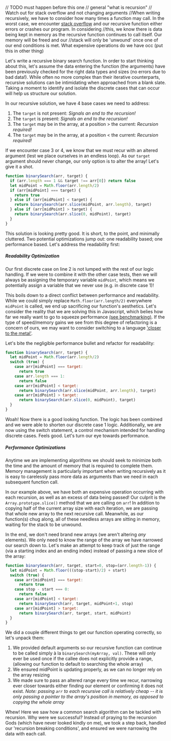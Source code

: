 // TODO must happen before this one
// general "what is recursion"
// Watch out for stack overflow and not changing arguments
//When writing recursively, we have to consider how many times a function may call. In the worst case, we encounter [stack overflow](https://en.wikipedia.org/wiki/Stack_overflow) and our recursive function either errors or crashes our program. In considering //this, we know there is data being kept in memory as the recursive function continues to call itself. Our memory will be freed and our //stack will only be 'unwound' once one of our end conditions is met. What expensive operations do we have occ
(put this in other thing)

Let's write a recursive binary search function. In order to start thinking about this, let's assume the data entering the function (the arguments) have been previously checked for the right data types and sizes (no errors due to bad data!). While often no more complex than their iterative counterparts, recursive solutions can be intimidating when approached from a blank slate. Taking a moment to identify and isolate the discrete cases that can occur will help us structure our solution.

In our recursive solution, we have 4 base cases we need to address:
  1. The ```target``` is not present: *Signals an end to the recursion!*
  2. The ```target``` is present: *Signals an end to the recursion!*
  3. The ```target``` may be in the array, at a position > the current: *Recursion required!*
  4. The ```target``` may be in the array, at a position < the current: *Recursion required!*

If we encounter case 3 or 4, we know that we must recur with an altered argument (lest we place ourselves in an endless loop). As our ```target``` argument should never change, our only option is to alter the array! Let's give it a shot.

```javascript
function binarySearch(arr, target) {
  if (arr.length === 1 && target !== arr[0]) return false
  let midPoint = Math.floor(arr.length/2)
  if (arr[midPoint] === target) {
    return true
  } else if (arr[midPoint] < target) {
    return binarySearch(arr.slice(midPoint, arr.length), target)
  } else if (arr[midPoint] > target) {
    return binarySearch(arr.slice(0, midPoint), target)
  }
}
```

This solution is looking pretty good. It is short, to the point, and minimally cluttered. Two potential optimizations jump out: one readability based; one performance based. Let's address the readability first:


##### Readability Optimization

Our first discrete case on line 2 is not lumped with the rest of our logic handling. If we were to combine it with the other case tests, then we will always be assigning the temporary variable ```midPoint```, which means we potentially assign a variable that we never use (e.g. in discrete case 1)!

This boils down to a direct conflict between performance and readability. While we could simply replace ```Math.floor(arr.length/2)``` everywhere ```midPoint``` is called, we end up sacrificing our function's aesthetics. Let's consider the reality that we are solving this in Javascript, which belies how far we really want to go to squeeze performance [(see benchmarking)](https://julialang.org/benchmarks/). If the type of speed/memory gains we see from this degree of refactoring is a concern of ours, we may want to consider switching to a language ['closer to the metal'](https://www.quora.com/What-does-it-mean-for-a-programming-language-to-be-closer-to-the-metal).

Let's bite the negligible performance bullet and refactor for readability:
```javascript
function binarySearch(arr, target) {
  let midPoint = Math.floor(arr.length/2)
  switch (true) {
    case arr[midPoint] === target:
      return true
    case arr.length === 1:
      return false
    case arr[midPoint] < target:
      return binarySearch(arr.slice(midPoint, arr.length), target)
    case arr[midPoint] > target:
      return binarySearch(arr.slice(0, midPoint), target)
  }
}
```

Woah! Now there is a good looking function. The logic has been combined and we were able to shorten our discrete case 1 logic. Additionally, we are now using the switch statement, a control mechanism intended for handling discrete cases. Feels good. Let's turn our eye towards performance.


##### Performance Optimizations

Anytime we are implementing algorithms we should seek to minimize both the time and the amount of memory that is required to complete them. Memory management is particularly important when writing recursively as it is easy to carelessly pass more data as arguments than we need in each subsequent function call.

In our example above, we have both an expensive operation occurring with each recursion, as well as an excess of data being passed! Our culprit is the ```Array.prototype.slice()``` method that we are calling on ```arr```! In addition to copying half of the current array size with each iteration, we are passing that whole new array to the next recursive call. Meanwhile, as our function(s) chug along, all of these needless arrays are sitting in memory, waiting for the stack to be unwound.

In the end, we don't need brand new arrays (we aren't altering *any* elements). We only need to know the range of the array we have narrowed our search down to. Let's make an attempt to keep track of just the range (via a starting index and an ending index) instead of passing a new slice of the array:

```javascript
function binarySearch(arr, target, start=0, stop=(arr.length-1)) {
  let midPoint = Math.floor(((stop-start)/2) + start)
  switch (true) {
    case arr[midPoint] === target:
      return true
    case stop - start === 0:
      return false
    case arr[midPoint] < target:
      return binarySearch(arr, target, midPoint+1, stop)
    case arr[midPoint] > target:
      return binarySearch(arr, target, start, midPoint)
  }
}
```

We did a couple different things to get our function operating correctly, so let's unpack them:
  1. We provided default arguments so our recursive function can continue to be called simply à la ```binarySearch(myArray, val)```. These will only ever be used once if the callee does not explicitly provide a range, (allowing our function to default to searching the whole array)
  2. We ensured midPoint is updating properly, as we can no longer rely on the array resizing
  3. We made sure to pass an altered range every time we recur, narrowing ever closer towards either finding our element or confirming it does not exist. *Note: passing ```arr``` to each recursive call is relatively cheap -- it is only passing a pointer to the array's position in memory, as opposed to copying the whole array*

Whew! Here we saw how a common search algorithm can be tackled with recursion. Why were we successful? Instead of praying to the recursion Gods (which have never looked kindly on me), we took a step back, handled our 'recursion breaking conditions', and ensured we were narrowing the data with each call.
